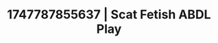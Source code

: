 ---
categories:
- Mutual desire
- Mindful sex
- Lingerie worship
- Pegging play
- Anime
image: /assets/images/1747787855637.jpg
layout: post
seo:
  description: Featured content with sensual ABDL Play, Scat Fetish. HD images available.
  keywords: ABDL Play, Scat Fetish
  og_image: /assets/images/1747787855637.jpg
  schema_type: VisualArtwork
tags:
- ABDL Play
- '#1747787855637'
- Scat Fetish
title: 1747787855637 | Scat Fetish ABDL Play
---